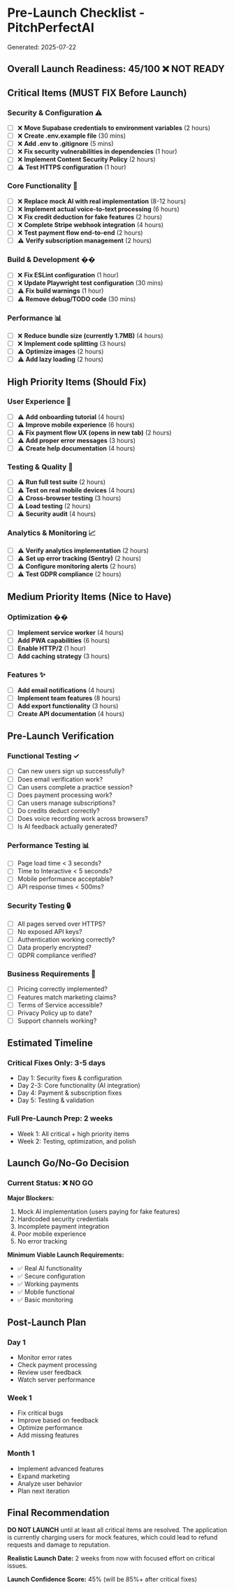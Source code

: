 # Pre-Launch Checklist - PitchPerfectAI
Generated: 2025-07-22

## Overall Launch Readiness: 45/100 ❌ NOT READY

## Critical Items (MUST FIX Before Launch)

### Security & Configuration ⚠️
- [ ] ❌ **Move Supabase credentials to environment variables** (2 hours)
- [ ] ❌ **Create .env.example file** (30 mins)
- [ ] ❌ **Add .env to .gitignore** (5 mins)
- [ ] ❌ **Fix security vulnerabilities in dependencies** (1 hour)
- [ ] ❌ **Implement Content Security Policy** (2 hours)
- [ ] ⚠️ **Test HTTPS configuration** (1 hour)

### Core Functionality 🚨
- [ ] ❌ **Replace mock AI with real implementation** (8-12 hours)
- [ ] ❌ **Implement actual voice-to-text processing** (6 hours)
- [ ] ❌ **Fix credit deduction for fake features** (2 hours)
- [ ] ❌ **Complete Stripe webhook integration** (4 hours)
- [ ] ❌ **Test payment flow end-to-end** (2 hours)
- [ ] ⚠️ **Verify subscription management** (2 hours)

### Build & Development ��
- [ ] ❌ **Fix ESLint configuration** (1 hour)
- [ ] ❌ **Update Playwright test configuration** (30 mins)
- [ ] ⚠️ **Fix build warnings** (1 hour)
- [ ] ⚠️ **Remove debug/TODO code** (30 mins)

### Performance 📊
- [ ] ❌ **Reduce bundle size (currently 1.7MB)** (4 hours)
- [ ] ❌ **Implement code splitting** (3 hours)
- [ ] ⚠️ **Optimize images** (2 hours)
- [ ] ⚠️ **Add lazy loading** (2 hours)

## High Priority Items (Should Fix)

### User Experience 👤
- [ ] ⚠️ **Add onboarding tutorial** (4 hours)
- [ ] ⚠️ **Improve mobile experience** (6 hours)
- [ ] ⚠️ **Fix payment flow UX (opens in new tab)** (2 hours)
- [ ] ⚠️ **Add proper error messages** (3 hours)
- [ ] ⚠️ **Create help documentation** (4 hours)

### Testing & Quality 🧪
- [ ] ⚠️ **Run full test suite** (2 hours)
- [ ] ⚠️ **Test on real mobile devices** (4 hours)
- [ ] ⚠️ **Cross-browser testing** (3 hours)
- [ ] ⚠️ **Load testing** (2 hours)
- [ ] ⚠️ **Security audit** (4 hours)

### Analytics & Monitoring 📈
- [ ] ⚠️ **Verify analytics implementation** (2 hours)
- [ ] ⚠️ **Set up error tracking (Sentry)** (2 hours)
- [ ] ⚠️ **Configure monitoring alerts** (2 hours)
- [ ] ⚠️ **Test GDPR compliance** (2 hours)

## Medium Priority Items (Nice to Have)

### Optimization ��
- [ ] **Implement service worker** (4 hours)
- [ ] **Add PWA capabilities** (6 hours)
- [ ] **Enable HTTP/2** (1 hour)
- [ ] **Add caching strategy** (3 hours)

### Features ✨
- [ ] **Add email notifications** (4 hours)
- [ ] **Implement team features** (8 hours)
- [ ] **Add export functionality** (3 hours)
- [ ] **Create API documentation** (4 hours)

## Pre-Launch Verification

### Functional Testing ✓
- [ ] Can new users sign up successfully?
- [ ] Does email verification work?
- [ ] Can users complete a practice session?
- [ ] Does payment processing work?
- [ ] Can users manage subscriptions?
- [ ] Do credits deduct correctly?
- [ ] Does voice recording work across browsers?
- [ ] Is AI feedback actually generated?

### Performance Testing 📊
- [ ] Page load time < 3 seconds?
- [ ] Time to Interactive < 5 seconds?
- [ ] Mobile performance acceptable?
- [ ] API response times < 500ms?

### Security Testing 🔒
- [ ] All pages served over HTTPS?
- [ ] No exposed API keys?
- [ ] Authentication working correctly?
- [ ] Data properly encrypted?
- [ ] GDPR compliance verified?

### Business Requirements 💼
- [ ] Pricing correctly implemented?
- [ ] Features match marketing claims?
- [ ] Terms of Service accessible?
- [ ] Privacy Policy up to date?
- [ ] Support channels working?

## Estimated Timeline

### Critical Fixes Only: 3-5 days
- Day 1: Security fixes & configuration
- Day 2-3: Core functionality (AI integration)
- Day 4: Payment & subscription fixes
- Day 5: Testing & validation

### Full Pre-Launch Prep: 2 weeks
- Week 1: All critical + high priority items
- Week 2: Testing, optimization, and polish

## Launch Go/No-Go Decision

### Current Status: ❌ NO GO

**Major Blockers:**
1. Mock AI implementation (users paying for fake features)
2. Hardcoded security credentials
3. Incomplete payment integration
4. Poor mobile experience
5. No error tracking

**Minimum Viable Launch Requirements:**
- ✅ Real AI functionality
- ✅ Secure configuration
- ✅ Working payments
- ✅ Mobile functional
- ✅ Basic monitoring

## Post-Launch Plan

### Day 1
- Monitor error rates
- Check payment processing
- Review user feedback
- Watch server performance

### Week 1
- Fix critical bugs
- Improve based on feedback
- Optimize performance
- Add missing features

### Month 1
- Implement advanced features
- Expand marketing
- Analyze user behavior
- Plan next iteration

## Final Recommendation

**DO NOT LAUNCH** until at least all critical items are resolved. The application is currently charging users for mock features, which could lead to refund requests and damage to reputation.

**Realistic Launch Date:** 2 weeks from now with focused effort on critical issues.

**Launch Confidence Score:** 45% (will be 85%+ after critical fixes)

